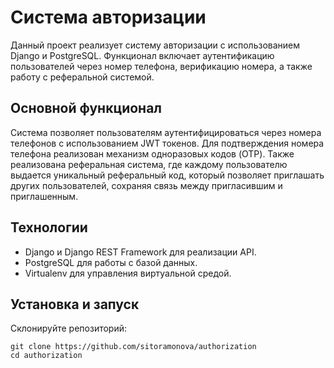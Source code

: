 # Система авторизации

Данный проект реализует систему авторизации с использованием Django и PostgreSQL. Функционал включает аутентификацию пользователей через номер телефона, верификацию номера, а также работу с реферальной системой.

## Основной функционал

Система позволяет пользователям аутентифицироваться через номера телефонов с использованием JWT токенов. Для подтверждения номера телефона реализован механизм одноразовых кодов (OTP). Также реализована реферальная система, где каждому пользователю выдается уникальный реферальный код, который позволяет приглашать других пользователей, сохраняя связь между пригласившим и приглашенным.

## Технологии

- Django и Django REST Framework для реализации API.
- PostgreSQL для работы с базой данных.
- Virtualenv для управления виртуальной средой.


## Установка и запуск

Склонируйте репозиторий:
```
git clone https://github.com/sitoramonova/authorization
cd authorization
```

